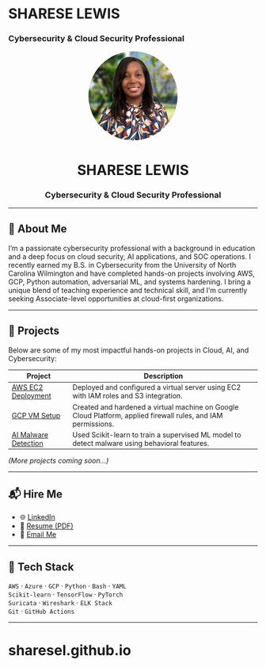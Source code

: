 # SHARESE LEWIS  
### Cybersecurity & Cloud Security Professional  

<p align="center">
  <img src="My project copy-2.JPEG" alt="Sharese Lewis" width="180" height="180" style="border-radius: 50%; object-fit: cover;">
</p>
</p>

<h1 align="center">SHARESE LEWIS</h1>
<h3 align="center">Cybersecurity & Cloud Security Professional</h3>

---

## 👋 About Me  
I’m a passionate cybersecurity professional with a background in education and a deep focus on cloud security, AI applications, and SOC operations. I recently earned my B.S. in Cybersecurity from the University of North Carolina Wilmington and have completed hands-on projects involving AWS, GCP, Python automation, adversarial ML, and systems hardening. I bring a unique blend of teaching experience and technical skill, and I’m currently seeking Associate-level opportunities at cloud-first organizations.

---

## 💼 Projects  
Below are some of my most impactful hands-on projects in Cloud, AI, and Cybersecurity:

| Project | Description |
|--------|-------------|
| [AWS EC2 Deployment](./projects/aws-ec2) | Deployed and configured a virtual server using EC2 with IAM roles and S3 integration. |
| [GCP VM Setup](./projects/gcp-vm) | Created and hardened a virtual machine on Google Cloud Platform, applied firewall rules, and IAM permissions. |
| [AI Malware Detection](./projects/ai-malware-detection) | Used Scikit-learn to train a supervised ML model to detect malware using behavioral features. |

_(More projects coming soon...)_

---

## 📬 Hire Me  
- 🌐 [LinkedIn](https://www.linkedin.com/in/www.linkedin.com/in/shareselewis)
- 📄 [Resume (PDF)](https://YOUR-RESUME-LINK-HERE)
- 📧 [Email Me](mailto:sharese.tech@gmail.com)

---

## 🔧 Tech Stack  
`AWS` · `Azure` · `GCP` · `Python` · `Bash` · `YAML`  
`Scikit-learn` · `TensorFlow` · `PyTorch`  
`Suricata` · `Wireshark` · `ELK Stack`  
`Git` · `GitHub Actions`

---
# sharesel.github.io
